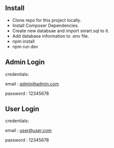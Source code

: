 

## Install

- Clone repo for this project locally.
- Install Composer Dependencies.
- Create new databsae and import smart.sql to it.
- Add database information to .env file.
- npm install
- npm run dev


## Admin Login



credentials:

email : admin@admin.com

password : 12345678


## User Login



credentials:

email : user@user.com

password : 12345678


